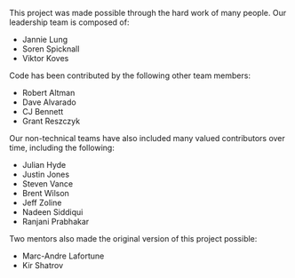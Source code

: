 This project was made possible through the hard work of many people. Our leadership team is composed of:
* Jannie Lung
* Soren Spicknall
* Viktor Koves

Code has been contributed by the following other team members:
* Robert Altman
* Dave Alvarado
* CJ Bennett
* Grant Reszczyk

Our non-technical teams have also included many valued contributors over time, including the following:
* Julian Hyde
* Justin Jones
* Steven Vance
* Brent Wilson
* Jeff Zoline
* Nadeen Siddiqui
* Ranjani Prabhakar

Two mentors also made the original version of this project possible:
* Marc-Andre Lafortune
* Kir Shatrov
